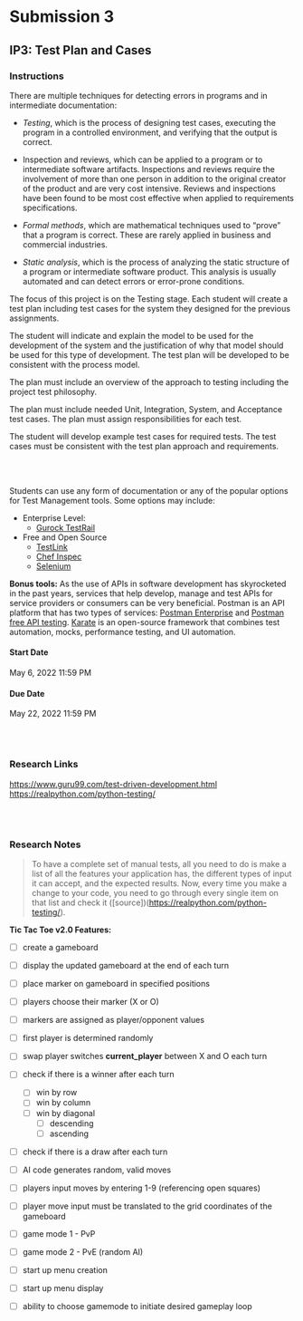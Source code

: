 # Submission 3

## IP3: Test Plan and Cases

### Instructions

There are multiple techniques for detecting errors in programs and in intermediate documentation: 

- *Testing*, which is the process of designing test cases, executing the program in a controlled environment, and verifying that the output is correct.
- Inspection and reviews, which can be applied to a program or to intermediate software artifacts. Inspections and reviews require the involvement of more than one person in addition to the original creator of the product and are very cost intensive. Reviews and inspections have been found to be most cost effective when applied to requirements specifications.

- *Formal methods*, which are mathematical techniques used to “prove” that a program is correct. These are rarely applied in business and commercial industries.

- *Static analysis*, which is the process of analyzing the static structure of a program or intermediate software product. This analysis is usually automated and can detect errors or error-prone conditions.

The focus of this project is on the Testing stage. Each student will create a test plan including test cases for the system they designed for the previous assignments. 

The student will indicate and explain the model to be used for the development of the system and the justification of why that model should be used for this type of development.  The test plan will be developed to be consistent with the process model. 

The plan must include an overview of the approach to testing including the project test philosophy. 

The plan must include needed Unit, Integration, System, and Acceptance test cases. The plan must assign responsibilities for each test. 

The student will develop example test cases for required tests.  The test cases must be consistent with the test plan approach and requirements. 

<br>
<br>

Students can use any form of documentation or any of the popular options for Test Management tools. Some options may include: 

- Enterprise Level:
    - [Gurock TestRail](https://www.gurock.com/testrail/test-management/)
- Free and Open Source
    - [TestLink](https://testlink.org/)
    - [Chef Inspec](https://docs.chef.io/inspec/)
    - [Selenium](https://www.selenium.dev/) 

**Bonus tools:** 
As the use of APIs in software development has skyrocketed in the past years, services that help develop, manage and test APIs for service providers or consumers can be very beneficial. Postman is an API platform that has two types of services: [Postman Enterprise](https://www.postman.com/api-network/) and [Postman free API testing](https://www.postman.com/api-network/). [Karate](https://github.com/karatelabs/karate) is an open-source framework that combines test automation, mocks, performance testing, and UI automation. 


#### Start Date
May 6, 2022 11:59 PM
#### Due Date
May 22, 2022 11:59 PM

<br>
<br>

### Research Links
https://www.guru99.com/test-driven-development.html
https://realpython.com/python-testing/

<br>
<br>

### Research Notes
>To have a complete set of manual tests, all you need to do is make a list of all the features your application has, the different types of input it can accept, and the expected results. Now, every time you make a change to your code, you need to go through every single item on that list and check it \([source]\)(https://realpython.com/python-testing/).

**Tic Tac Toe v2.0 Features:**

- [ ] create a gameboard
- [ ] display the updated gameboard at the end of each turn
- [ ] place marker on gameboard in specified positions

- [ ] players choose their marker (X or O)
- [ ] markers are assigned as player/opponent values

- [ ] first player is determined randomly 
- [ ] swap player switches **current_player** between X and O each turn

- [ ] check if there is a winner after each turn
    - [ ] win by row
    - [ ] win by column
    - [ ] win by diagonal
        - [ ] descending
        - [ ] ascending
- [ ] check if there is a draw after each turn

- [ ] AI code generates random, valid moves
- [ ] players input moves by entering 1-9 (referencing open squares)
- [ ] player move input must be translated to the grid coordinates of the gameboard

- [ ] game mode 1 - PvP
- [ ] game mode 2 - PvE (random AI)

- [ ] start up menu creation
- [ ] start up menu display
- [ ] ability to choose gamemode to initiate desired gameplay loop